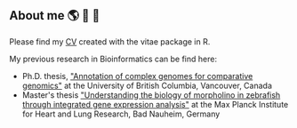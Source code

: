 ## About me :earth_americas: :herb: :evergreen_tree:

Please find my [CV](https://github.com/KristinaGagalova/my_CV/blob/main/My_cv.pdf) created with the vitae package in R.    

My previous research in Bioinformatics can be find here:   
* Ph.D. thesis, ["Annotation of complex genomes for comparative genomics"](https://open.library.ubc.ca/soa/cIRcle/collections/ubctheses/24/items/1.0412903) at the University of British Columbia, Vancouver, Canada
* Master's thesis ["Understanding the biology of morpholino in zebrafish through integrated gene expression analysis"](https://github.com/KristinaGagalova/my_CV/blob/main/Thesis/Masters_MaxPlanck/MajorThesis_morpholinoMaxPlanck.pdf) at the Max Planck Institute for Heart and Lung Research, Bad Nauheim, Germany

